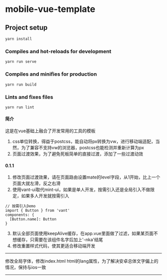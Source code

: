 # mobile-vue-template

## Project setup
```
yarn install
```

### Compiles and hot-reloads for development
```
yarn run serve
```

### Compiles and minifies for production
```
yarn run build
```

### Lints and fixes files
```
yarn run lint
```

#### 简介  
这是在vue基础上融合了开发常用的工具的模板  
1. css单位转换，得益于postcss，能自动将px转换为vw，进行移动端适配，当然，为了兼容不支持vw的浏览器，postcss也能检测并重新计算为px  
2. 页面过渡效果，为了避免死板简单的直接过渡，添加了一些过渡动效  

#### 0.1.1
1. 修改页面过渡效果，请在页面路由设置mate的level字段，从1开始，比上一个页面大就左滑，反之右滑
2. 使用vant-ui取代mint-ui，如果是单人开发，按需引入还是全局引入不做限定，如果多人开发就按需引入  
```
// 按需引入Demo
import { Button } from 'vant'
components: {
  [Button.name]: Button
}
```  
3. 默认全部页面使用keepAlive缓存，在app.vue里面做了过滤，如果某页面不想缓存，只需要在该组件名字后加上'-nka'结尾  
4. 修改重置样式代码，使其更适合移动端开发

---  
修改全局字体，修改index.html html的lang属性，为了解决安卓总体文字偏上的情况，保持与ios一致

---

